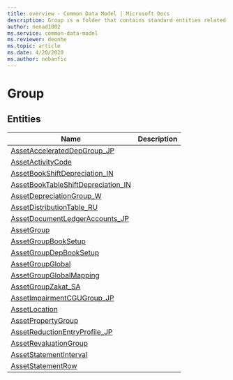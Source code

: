 ```yaml
---
title: overview - Common Data Model | Microsoft Docs
description: Group is a folder that contains standard entities related to the Common Data Model.
author: nenad1002
ms.service: common-data-model
ms.reviewer: deonhe
ms.topic: article
ms.date: 4/20/2020
ms.author: nebanfic
---
```


# Group


## Entities

|Name|Description|
|---|---|
|[AssetAcceleratedDepGroup_JP](AssetAcceleratedDepGroup_JP.md)||
|[AssetActivityCode](AssetActivityCode.md)||
|[AssetBookShiftDepreciation_IN](AssetBookShiftDepreciation_IN.md)||
|[AssetBookTableShiftDepreciation_IN](AssetBookTableShiftDepreciation_IN.md)||
|[AssetDepreciationGroup_W](AssetDepreciationGroup_W.md)||
|[AssetDistributionTable_RU](AssetDistributionTable_RU.md)||
|[AssetDocumentLedgerAccounts_JP](AssetDocumentLedgerAccounts_JP.md)||
|[AssetGroup](AssetGroup.md)||
|[AssetGroupBookSetup](AssetGroupBookSetup.md)||
|[AssetGroupDepBookSetup](AssetGroupDepBookSetup.md)||
|[AssetGroupGlobal](AssetGroupGlobal.md)||
|[AssetGroupGlobalMapping](AssetGroupGlobalMapping.md)||
|[AssetGroupZakat_SA](AssetGroupZakat_SA.md)||
|[AssetImpairmentCGUGroup_JP](AssetImpairmentCGUGroup_JP.md)||
|[AssetLocation](AssetLocation.md)||
|[AssetPropertyGroup](AssetPropertyGroup.md)||
|[AssetReductionEntryProfile_JP](AssetReductionEntryProfile_JP.md)||
|[AssetRevaluationGroup](AssetRevaluationGroup.md)||
|[AssetStatementInterval](AssetStatementInterval.md)||
|[AssetStatementRow](AssetStatementRow.md)||
